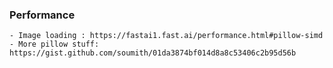 ### Performance
    - Image loading : https://fastai1.fast.ai/performance.html#pillow-simd
    - More pillow stuff: https://gist.github.com/soumith/01da3874bf014d8a8c53406c2b95d56b
    
